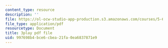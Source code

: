 ```yaml
---
content_type: resource
description: ''
file: https://ol-ocw-studio-app-production.s3.amazonaws.com/courses/5-61-physical-chemistry-fall-2017/997698b4bce6cbea21fa0ea6837871e9_YmP1BADSAnc.pdf
file_type: application/pdf
resourcetype: Document
title: 3play pdf file
uid: 997698b4-bce6-cbea-21fa-0ea6837871e9
---
```


